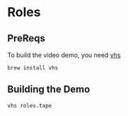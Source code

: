 # Roles

## PreReqs

To build the video demo, you need [vhs](https://github.com/charmbracelet/vhs)

`brew install vhs`


## Building the Demo
`vhs roles.tape`
